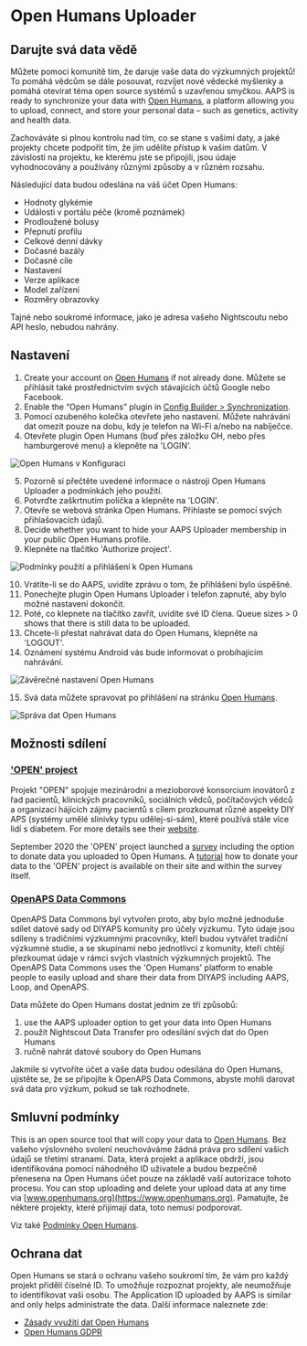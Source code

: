 # Open Humans Uploader

## Darujte svá data vědě

Můžete pomoci komunitě tím, že daruje vaše data do výzkumných projektů! To pomáhá vědcům se dále posouvat, rozvíjet nové vědecké myšlenky a pomáhá otevírat téma open source systémů s uzavřenou smyčkou. AAPS is ready to synchronize your data with [Open Humans](https://www.openhumans.org), a platform allowing you to upload, connect, and store your personal data – such as genetics, activity and health data.

Zachováváte si plnou kontrolu nad tím, co se stane s vašimi daty, a jaké projekty chcete podpořit tím, že jim udělíte přístup k vašim datům. V závislosti na projektu, ke kterému jste se připojili, jsou údaje vyhodnocovány a používány různými způsoby a v různém rozsahu.

Následující data budou odeslána na váš účet Open Humans:

- Hodnoty glykémie
- Události v portálu péče (kromě poznámek)
- Prodloužené bolusy
- Přepnutí profilu
- Celkové denní dávky
- Dočasné bazály
- Dočasné cíle
- Nastavení
- Verze aplikace
- Model zařízení
- Rozměry obrazovky

Tajné nebo soukromé informace, jako je adresa vašeho Nightscoutu nebo API heslo, nebudou nahrány.

## Nastavení

1. Create your account on [Open Humans](https://www.openhumans.org) if not already done. Můžete se přihlásit také prostřednictvím svých stávajících účtů Google nebo Facebook.
2. Enable the “Open Humans” plugin in [Config Builder > Synchronization](../SettingUpAaps/ConfigBuilder.md).
3. Pomocí ozubeného kolečka otevřete jeho nastavení. Můžete nahrávání dat omezit pouze na dobu, kdy je telefon na Wi-Fi a/nebo na nabíječce.
4. Otevřete plugin Open Humans (buď přes záložku OH, nebo přes hamburgerové menu) a klepněte na 'LOGIN'.

![Open Humans v Konfiguraci](../images/OHUploader1.png)

5. Pozorně si přečtěte uvedené informace o nástroji Open Humans Uploader a podmínkách jeho použití.
6. Potvrďte zaškrtnutím políčka a klepněte na 'LOGIN'.
7. Otevře se webová stránka Open Humans. Přihlaste se pomocí svých přihlašovacích údajů.
8. Decide whether you want to hide your AAPS Uploader membership in your public Open Humans profile.
9. Klepněte na tlačítko 'Authorize project'.

![Podmínky použití a přihlášení k Open Humans](../images/OHUploader2.png)

10. Vrátíte-li se do AAPS, uvidíte zprávu o tom, že přihlášení bylo úspěšné.
11. Ponechejte plugin Open Humans Uploader i telefon zapnuté, aby bylo možné nastavení dokončit.
12. Poté, co klepnete na tlačítko zavřít, uvidíte své ID člena. Queue sizes > 0 shows that there is still data to be uploaded.
13. Chcete-li přestat nahrávat data do Open Humans, klepněte na 'LOGOUT'.
14. Oznámení systému Android vás bude informovat o probíhajícím nahrávání.

![Závěrečné nastavení Open Humans](../images/OHUploader3.png)

15. Svá data můžete spravovat po přihlášení na stránku [Open Humans](https://www.openhumans.org).

![Správa dat Open Humans](../images/OHWeb.png)

## Možnosti sdílení

### ['OPEN' project](https://www.open-diabetes.eu/)

Projekt "OPEN" spojuje mezinárodní a mezioborové konsorcium inovátorů z řad pacientů, klinických pracovníků, sociálních vědců, počítačových vědců a organizací hájících zájmy pacientů s cílem prozkoumat různé aspekty DIY APS (systémy umělé slinivky typu udělej-si-sám), které používá stále více lidí s diabetem. For more details see their [website](https://www.open-diabetes.eu/).

September 2020 the 'OPEN' project launched a [survey](https://survey.open-diabetes.eu/) including the option to donate data you uploaded to Open Humans. A [tutorial](https://open-diabetes.eu/en/open-survey/survey-tutorials/) how to donate your data to the 'OPEN' project is available on their site and within the survey itself.

### [OpenAPS Data Commons](https://www.openhumans.org/activity/openaps-data-commons/)

OpenAPS Data Commons byl vytvořen proto, aby bylo možné jednoduše sdílet datové sady od DIYAPS komunity pro účely výzkumu. Tyto údaje jsou sdíleny s tradičními výzkumnými pracovníky, kteří budou vytvářet tradiční výzkumné studie, a se skupinami nebo jednotlivci z komunity, kteří chtějí přezkoumat údaje v rámci svých vlastních výzkumných projektů. The OpenAPS Data Commons uses the 'Open Humans' platform to enable people to easily upload and share their data from DIYAPS including AAPS, Loop, and OpenAPS.

Data můžete do Open Humans dostat jedním ze tří způsobů:

1. use the AAPS uploader option to get your data into Open Humans
2. použít Nightscout Data Transfer pro odesílání svých dat do Open Humans
3. ručně nahrát datové soubory do Open Humans

Jakmile si vytvoříte účet a vaše data budou odesílána do Open Humans, ujistěte se, že se připojíte k OpenAPS Data Commons, abyste mohli darovat svá data pro výzkum, pokud se tak rozhodnete.

## Smluvní podmínky

This is an open source tool that will copy your data to [Open Humans](https://www.openhumans.org). Bez vašeho výslovného svolení neuchováváme žádná práva pro sdílení vašich údajů se třetími stranami. Data, která projekt a aplikace obdrží, jsou identifikována pomocí náhodného ID uživatele a budou bezpečně přenesena na Open Humans účet pouze na základě vaší autorizace tohoto procesu. You can stop uploading and delete your upload data at any time via [www.openhumans.org](https://www.openhumans.org). Pamatujte, že některé projekty, které přijímají data, toto nemusí podporovat.

Viz také [Podmínky Open Humans](https://www.openhumans.org/terms/).

## Ochrana dat

Open Humans se stará o ochranu vašeho soukromí tím, že vám pro každý projekt přidělí číselné ID. To umožňuje rozpoznat projekty, ale neumožňuje to identifikovat vaši osobu. The Application ID uploaded by AAPS is similar and only helps administrate the data. Další informace naleznete zde:

- [Zásady využití dat Open Humans](https://www.openhumans.org/data-use/)
- [Open Humans GDPR](https://www.openhumans.org/gdpr/)
